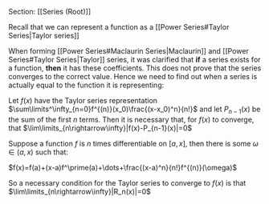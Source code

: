 Section: [[Series (Root)]]

Recall that we can represent a function as a [[Power Series#Taylor Series|Taylor series]]

When forming [[Power Series#Maclaurin Series|Maclaurin]] and [[Power Series#Taylor Series|Taylor]] series, it was clarified that **if** a series exists for a function, **then** it has these coefficients. This does not prove that the series converges to the correct value. Hence we need to find out when a series is actually equal to the function it is representing:

Let $f(x)$ have the Taylor series representation $\sum\limits^\infty_{n=0}f^{(n)}(x_0)\frac{(x-x_0)^n}{n!}$ and let $P_{n-1}(x)$ be the sum of the first $n$ terms. Then it is necessary that, for $f(x)$ to converge, that $\lim\limits_{n\rightarrow\infty}|f(x)-P_{n-1}(x)|=0$

Suppose a function $f$ is $n$ times differentiable on $[a,x]$, then there is some $\omega\in(a,x)$ such that:

$f(x)=f(a)+(x-a)f^\prime(a)+\dots+\frac{(x-a)^n}{n!}f^{(n)}(\omega)$ 

So a necessary condition for the Taylor series to converge to $f(x)$ is that $\lim\limits_{n\rightarrow\infty}|R_n(x)|=0$

